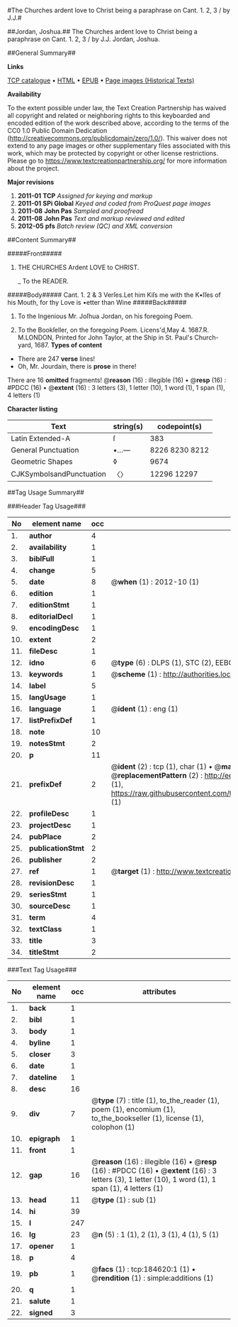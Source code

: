 #The Churches ardent love to Christ being a paraphrase on Cant. 1. 2, 3 / by J.J.#

##Jordan, Joshua.##
The Churches ardent love to Christ being a paraphrase on Cant. 1. 2, 3 / by J.J.
Jordan, Joshua.

##General Summary##

**Links**

[TCP catalogue](http://www.ota.ox.ac.uk/tcp/)  • 
[HTML](http://tei.it.ox.ac.uk/tcp/Texts-HTML/free/B09/B09328.html)  • 
[EPUB](http://tei.it.ox.ac.uk/tcp/Texts-EPUB/free/B09/B09328.epub) • 
[Page images (Historical Texts)](https://historicaltexts.jisc.ac.uk/eebo-64551338e)

**Availability**

To the extent possible under law, the Text Creation Partnership has waived all copyright and related or neighboring rights to this keyboarded and encoded edition of the work described above, according to the terms of the CC0 1.0 Public Domain Dedication (http://creativecommons.org/publicdomain/zero/1.0/). This waiver does not extend to any page images or other supplementary files associated with this work, which may be protected by copyright or other license restrictions. Please go to https://www.textcreationpartnership.org/ for more information about the project.

**Major revisions**

1. __2011-01__ __TCP__ *Assigned for keying and markup*
1. __2011-01__ __SPi Global__ *Keyed and coded from ProQuest page images*
1. __2011-08__ __John Pas__ *Sampled and proofread*
1. __2011-08__ __John Pas__ *Text and markup reviewed and edited*
1. __2012-05__ __pfs__ *Batch review (QC) and XML conversion*

##Content Summary##

#####Front#####

1. THE CHURCHES Ardent LOVE to CHRIST.

    _ To the READER.

#####Body#####
Cant. 1. 2 & 3 Verſes.Let him Kiſs me with the K•ſſes of his Mouth, for thy Love is •etter than Wine
#####Back#####

1. To the Ingenious Mr. Joſhua Jordan, on his foregoing Poem.

1. To the Bookſeller, on the foregoing Poem.
Licens'd,May 4. 1687.R. M.LONDON, Printed for John Taylor, at the Ship in St. Paul's Church-yard, 1687.
**Types of content**

  * There are 247 **verse** lines!
  * Oh, Mr. Jourdain, there is **prose** in there!

There are 16 **omitted** fragments! 
 @__reason__ (16) : illegible (16)  •  @__resp__ (16) : #PDCC (16)  •  @__extent__ (16) : 3 letters (3), 1 letter (10), 1 word (1), 1 span (1), 4 letters (1)

**Character listing**


|Text|string(s)|codepoint(s)|
|---|---|---|
|Latin Extended-A|ſ|383|
|General Punctuation|•…—|8226 8230 8212|
|Geometric Shapes|◊|9674|
|CJKSymbolsandPunctuation|〈〉|12296 12297|

##Tag Usage Summary##

###Header Tag Usage###

|No|element name|occ|attributes|
|---|---|---|---|
|1.|__author__|4||
|2.|__availability__|1||
|3.|__biblFull__|1||
|4.|__change__|5||
|5.|__date__|8| @__when__ (1) : 2012-10 (1)|
|6.|__edition__|1||
|7.|__editionStmt__|1||
|8.|__editorialDecl__|1||
|9.|__encodingDesc__|1||
|10.|__extent__|2||
|11.|__fileDesc__|1||
|12.|__idno__|6| @__type__ (6) : DLPS (1), STC (2), EEBO-CITATION (1), OCLC (1), VID (1)|
|13.|__keywords__|1| @__scheme__ (1) : http://authorities.loc.gov/ (1)|
|14.|__label__|5||
|15.|__langUsage__|1||
|16.|__language__|1| @__ident__ (1) : eng (1)|
|17.|__listPrefixDef__|1||
|18.|__note__|10||
|19.|__notesStmt__|2||
|20.|__p__|11||
|21.|__prefixDef__|2| @__ident__ (2) : tcp (1), char (1)  •  @__matchPattern__ (2) : ([0-9\-]+):([0-9IVX]+) (1), (.+) (1)  •  @__replacementPattern__ (2) : http://eebo.chadwyck.com/downloadtiff?vid=$1&page=$2 (1), https://raw.githubusercontent.com/textcreationpartnership/Texts/master/tcpchars.xml#$1 (1)|
|22.|__profileDesc__|1||
|23.|__projectDesc__|1||
|24.|__pubPlace__|2||
|25.|__publicationStmt__|2||
|26.|__publisher__|2||
|27.|__ref__|1| @__target__ (1) : http://www.textcreationpartnership.org/docs/. (1)|
|28.|__revisionDesc__|1||
|29.|__seriesStmt__|1||
|30.|__sourceDesc__|1||
|31.|__term__|4||
|32.|__textClass__|1||
|33.|__title__|3||
|34.|__titleStmt__|2||


###Text Tag Usage###

|No|element name|occ|attributes|
|---|---|---|---|
|1.|__back__|1||
|2.|__bibl__|1||
|3.|__body__|1||
|4.|__byline__|1||
|5.|__closer__|3||
|6.|__date__|1||
|7.|__dateline__|1||
|8.|__desc__|16||
|9.|__div__|7| @__type__ (7) : title (1), to_the_reader (1), poem (1), encomium (1), to_the_bookseller (1), license (1), colophon (1)|
|10.|__epigraph__|1||
|11.|__front__|1||
|12.|__gap__|16| @__reason__ (16) : illegible (16)  •  @__resp__ (16) : #PDCC (16)  •  @__extent__ (16) : 3 letters (3), 1 letter (10), 1 word (1), 1 span (1), 4 letters (1)|
|13.|__head__|11| @__type__ (1) : sub (1)|
|14.|__hi__|39||
|15.|__l__|247||
|16.|__lg__|23| @__n__ (5) : 1 (1), 2 (1), 3 (1), 4 (1), 5 (1)|
|17.|__opener__|1||
|18.|__p__|4||
|19.|__pb__|1| @__facs__ (1) : tcp:184620:1 (1)  •  @__rendition__ (1) : simple:additions (1)|
|20.|__q__|1||
|21.|__salute__|1||
|22.|__signed__|3||
